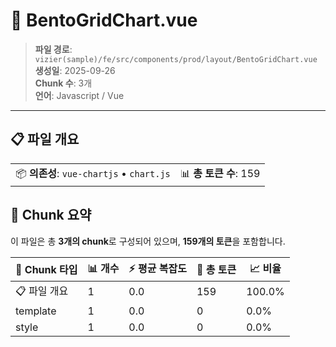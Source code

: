 # 📄 BentoGridChart.vue

> **파일 경로**: `vizier(sample)/fe/src/components/prod/layout/BentoGridChart.vue`  
> **생성일**: 2025-09-26  
> **Chunk 수**: 3개  
> **언어**: Javascript / Vue
---





## 📋 파일 개요

| | |
|--|--|
| 📦 **의존성**: `vue-chartjs` • `chart.js` | 📊 **총 토큰 수**: 159 |






## 🧩 Chunk 요약

이 파일은 총 **3개의 chunk**로 구성되어 있으며, **159개의 토큰**을 포함합니다.

| 🧩 Chunk 타입 | 📊 개수 | ⚡ 평균 복잡도 | 📝 총 토큰 | 📈 비율 |
|---------------|--------|-------------|----------|--------|
| 📋 파일 개요 | 1 | 0.0 | 159 | 100.0% |
| template | 1 | 0.0 | 0 | 0.0% |
| style | 1 | 0.0 | 0 | 0.0% |

